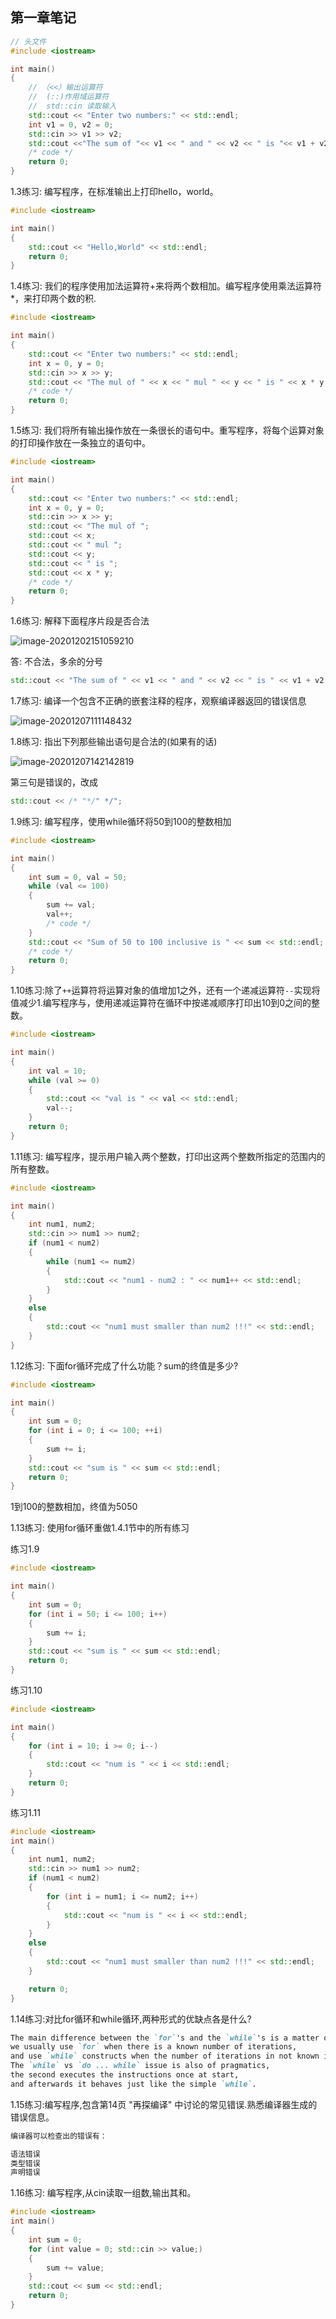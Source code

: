 ## 第一章笔记
```c++
// 头文件
#include <iostream>

int main()
{
    // （<<）输出运算符
    //  (::)作用域运算符
    //  std::cin 读取输入
    std::cout << "Enter two numbers:" << std::endl;
    int v1 = 0, v2 = 0;
    std::cin >> v1 >> v2;
    std::cout <<"The sum of "<< v1 << " and " << v2 << " is "<< v1 + v2<<std::endl;
    /* code */
    return 0;
}
```

1.3练习: 编写程序，在标准输出上打印hello，world。

```c++
#include <iostream>

int main()
{
    std::cout << "Hello,World" << std::endl;
    return 0;
}
```

1.4练习: 我们的程序使用加法运算符+来将两个数相加。编写程序使用乘法运算符*，来打印两个数的积.

```c++
#include <iostream>

int main()
{
    std::cout << "Enter two numbers:" << std::endl;
    int x = 0, y = 0;
    std::cin >> x >> y;
    std::cout << "The mul of " << x << " mul " << y << " is " << x * y;
    /* code */
    return 0;
}
```

1.5练习: 我们将所有输出操作放在一条很长的语句中。重写程序，将每个运算对象的打印操作放在一条独立的语句中。

```c++
#include <iostream>

int main()
{
    std::cout << "Enter two numbers:" << std::endl;
    int x = 0, y = 0;
    std::cin >> x >> y;
    std::cout << "The mul of ";
    std::cout << x;
    std::cout << " mul ";
    std::cout << y;
    std::cout << " is ";
    std::cout << x * y;
    /* code */
    return 0;
}
```

1.6练习: 解释下面程序片段是否合法

![image-20201202151059210](https://github.com/Severn17/MyLearn/blob/main/CppPrimer/image/image-20201202151059210.png?raw=true)

答: 不合法，多余的分号

```c++
std::cout << "The sum of " << v1 << " and " << v2 << " is " << v1 + v2 << stu::endl;
```

1.7练习: 编译一个包含不正确的嵌套注释的程序，观察编译器返回的错误信息

![image-20201207111148432](https://github.com/Severn17/MyLearn/blob/main/CppPrimer/image/image-20201207111148432.png?raw=true)

1.8练习: 指出下列那些输出语句是合法的(如果有的话)

![image-20201207142142819](F:\Github\MyGithub\MyLearn\CppPrimer\image\image-20201207142142819.png)

第三句是错误的，改成

```c++
std::cout << /* "*/" */";
```

1.9练习: 编写程序，使用while循环将50到100的整数相加

```c++
#include <iostream>

int main()
{
    int sum = 0, val = 50;
    while (val <= 100)
    {
        sum += val;
        val++;
        /* code */
    }
    std::cout << "Sum of 50 to 100 inclusive is " << sum << std::endl;
    /* code */
    return 0;
}
```

1.10练习:除了`++`运算符将运算对象的值增加1之外，还有一个递减运算符`--`实现将值减少1.编写程序与，使用递减运算符在循环中按递减顺序打印出10到0之间的整数。

```c++
#include <iostream>

int main()
{
    int val = 10;
    while (val >= 0)
    {
        std::cout << "val is " << val << std::endl;
        val--;
    }
    return 0;
}
```

1.11练习: 编写程序，提示用户输入两个整数，打印出这两个整数所指定的范围内的所有整数。

```c++
#include <iostream>

int main()
{
    int num1, num2;
    std::cin >> num1 >> num2;
    if (num1 < num2)
    {
        while (num1 <= num2)
        {
            std::cout << "num1 - num2 : " << num1++ << std::endl;
        }
    }
    else
    {
        std::cout << "num1 must smaller than num2 !!!" << std::endl;
    }
}
```

1.12练习: 下面for循环完成了什么功能？sum的终值是多少?

```c++
#include <iostream>

int main()
{
    int sum = 0;
    for (int i = 0; i <= 100; ++i)
    {
        sum += i;
    }
    std::cout << "sum is " << sum << std::endl;
    return 0;
}
```

1到100的整数相加，终值为5050

1.13练习: 使用for循环重做1.4.1节中的所有练习

练习1.9

```c++
#include <iostream>

int main()
{
    int sum = 0;
    for (int i = 50; i <= 100; i++)
    {
        sum += i;
    }
    std::cout << "sum is " << sum << std::endl;
    return 0;
}
```

练习1.10

```c++
#include <iostream>

int main()
{
    for (int i = 10; i >= 0; i--)
    {
        std::cout << "num is " << i << std::endl;
    }
    return 0;
}
```

练习1.11

```c++
#include <iostream>
int main()
{
    int num1, num2;
    std::cin >> num1 >> num2;
    if (num1 < num2)
    {
        for (int i = num1; i <= num2; i++)
        {
            std::cout << "num is " << i << std::endl;
        }
    }
    else
    {
        std::cout << "num1 must smaller than num2 !!!" << std::endl;
    }

    return 0;
}
```

1.14练习:对比for循环和while循环,两种形式的优缺点各是什么?

```markdown
The main difference between the `for`'s and the `while`'s is a matter of pragmatics: 
we usually use `for` when there is a known number of iterations, 
and use `while` constructs when the number of iterations in not known in advance. 
The `while` vs `do ... while` issue is also of pragmatics, 
the second executes the instructions once at start, 
and afterwards it behaves just like the simple `while`.
```

1.15练习:编写程序,包含第14页 "再探编译" 中讨论的常见错误.熟悉编译器生成的错误信息。

```markdown
编译器可以检查出的错误有：

语法错误
类型错误
声明错误
```

1.16练习: 编写程序,从cin读取一组数,输出其和。

```c++
#include <iostream>
int main()
{
    int sum = 0;
    for (int value = 0; std::cin >> value;)
    {
        sum += value;
    }
    std::cout << sum << std::endl;
    return 0;
}
```

